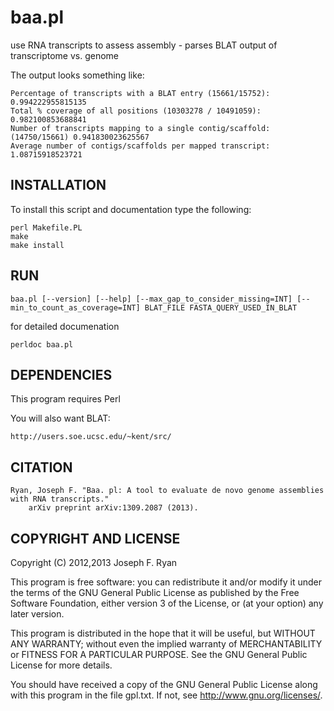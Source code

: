 baa.pl
======

use RNA transcripts to assess assembly - parses BLAT output of transcriptome vs. genome

The output looks something like:

    Percentage of transcripts with a BLAT entry (15661/15752): 0.994222955815135
    Total % coverage of all positions (10303278 / 10491059): 0.982100853688841
    Number of transcripts mapping to a single contig/scaffold: (14750/15661) 0.941830023625567
    Average number of contigs/scaffolds per mapped transcript: 1.08715918523721

INSTALLATION
------------

To install this script and documentation type the following:

    perl Makefile.PL
    make
    make install

RUN
---

    baa.pl [--version] [--help] [--max_gap_to_consider_missing=INT] [--min_to_count_as_coverage=INT] BLAT_FILE FASTA_QUERY_USED_IN_BLAT

for detailed documenation

    perldoc baa.pl

DEPENDENCIES
------------

This program requires Perl

You will also want BLAT:

    http://users.soe.ucsc.edu/~kent/src/

CITATION
------------

    Ryan, Joseph F. "Baa. pl: A tool to evaluate de novo genome assemblies with RNA transcripts."
        arXiv preprint arXiv:1309.2087 (2013).


COPYRIGHT AND LICENSE
------------

Copyright (C) 2012,2013 Joseph F. Ryan

This program is free software: you can redistribute it and/or modify
it under the terms of the GNU General Public License as published by
the Free Software Foundation, either version 3 of the License, or
(at your option) any later version.

This program is distributed in the hope that it will be useful,
but WITHOUT ANY WARRANTY; without even the implied warranty of
MERCHANTABILITY or FITNESS FOR A PARTICULAR PURPOSE.  See the
GNU General Public License for more details.

You should have received a copy of the GNU General Public License
along with this program in the file gpl.txt.  If not, see
http://www.gnu.org/licenses/.

